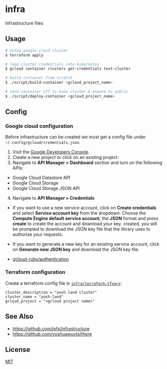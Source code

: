 # infra
Infrastructure files

## Usage
```sh
# setup google cloud cluster
$ terraform apply

# load cluster credentials into kubernetes
$ gcloud container clusters get-credentials test-cluster

# build container from scratch
$ ./script/build-container <gcloud_project_name>

# send container off to kube cluster & expose to public
$ ./script/deploy-container <gcloud_project_name>
```

## Config
### Google cloud configuration
Before infrastructure can be created we must get a config file under
`~/.config/gcloud/credentials.json`.

1. Visit the [Google Developers
   Console](https://console.developers.google.com/project).
2. Create a new project or click on an existing project.
3. Navigate to __API Manager > Dashboard__ section and turn on the following
   APIs:
  - Google Cloud Datastore API
  - Google Cloud Storage
  - Google Cloud Storage JSON API
4. Navigate to __API Manager > Credentials__
  - If you want to use a new service account, click on __Create credentials__
    and select __Service account key__ from the dropdown. Choose the __Compute
    Engine default service account__, the __JSON__ format and press __create__
    to create the account and download your key.
    created, you will be prompted to download the JSON key file that the
    library uses to authorize your requests.
  - If you want to generate a new key for an existing service account, click on
    __Generate new JSON key__ and download the JSON key file.

- [gcloud-ruby/authentication](http://googlecloudplatform.github.io/gcloud-ruby/docs/v0.1.1/AUTHENTICATION.md)

### Terraform configuration
Create a terraform config file in
[`infra/terraform.tfvars`](https://www.terraform.io/intro/getting-started/variables.html):
```hcl
cluster_description = "yosh.land cluster"
cluster_name = "yosh-land"
gcloud_project = "<gcloud project name>"
```

## See Also
- https://github.com/ipfs/infrastructure
- https://github.com/yoshuawuyts/there

## License
[MIT](https://tldrlegal.com/license/mit-license)
